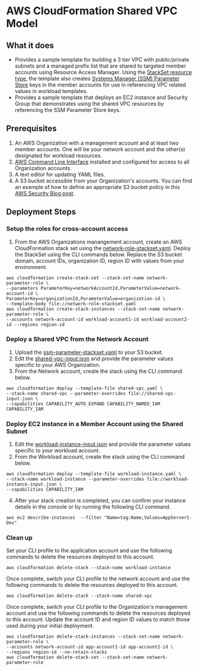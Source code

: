 # AWS CloudFormation Shared VPC Model

## What it does
* Provides a sample template for building a 3 tier VPC with public/private subnets and a managed prefix list that are shared to targeted member accounts using Resource Access Manager. Using the [StackSet resource type](https://docs.aws.amazon.com/AWSCloudFormation/latest/UserGuide/aws-resource-cloudformation-stackset.html), the template also creates [Systems Manager (SSM) Parameter Store](https://docs.aws.amazon.com/systems-manager/latest/userguide/systems-manager-parameter-store.html) keys in the member accounts for use in referencing VPC related values in workload templates.
* Provides a sample template that deploys an EC2 instance and Security Group that demonstrates using the shared VPC resources by referencing the SSM Parameter Store keys.

## Prerequisites
1.	An AWS Organization with a management account and at least two member accounts. One will be your network account and the other(s) designated for workload resources.
2.	[AWS Command Line Interface](https://aws.amazon.com/cli/) installed and configured for access to all Organization accounts.
3.	A text editor for updating YAML files.
4.	A S3 bucket accessible from your Organization's accounts.  You can find an example of how to define an appropriate S3 bucket policy in this [AWS Security Blog post](https://aws.amazon.com/blogs/security/control-access-to-aws-resources-by-using-the-aws-organization-of-iam-principals/).

## Deployment Steps
### Setup the roles for cross-account access
1. From the AWS Organizations manangement account, create an AWS CloudFormation stack set using the [network-role-stackset.yaml](../blobs/mainline/--/network-role-stackset.yaml). Deploy the StackSet using the CLI commands below. Replace the S3 bucket domain, account IDs, organization ID, region ID with values from your environment.
```
aws cloudformation create-stack-set --stack-set-name network-parameter-role \
--parameters ParameterKey=networkAccountId,ParameterValue=network-account-id \
ParameterKey=organizationId,ParameterValue=organization-id \
--template-body file://network-role-stackset.yaml
aws cloudformation create-stack-instances --stack-set-name network-parameter-role \
--accounts network-account-id workload-account1-id workload-account2-id --regions region-id
```

### Deploy a Shared VPC from the Network Account
1.	Upload the [ssm-parameter-stackset.yaml](../blobs/mainline/--/ssm-parameter-stackset.yaml) to your S3 bucket.
2.	Edit the [shared-vpc-input.json](../blobs/mainline/--/shared-vpc-input.json) and provide the parameter values specific to your AWS Organization.
3.	From the Network account, create the stack using the CLI command below.
```
aws cloudformation deploy --template-file shared-vpc.yaml \
--stack-name shared-vpc --parameter-overrides file://shared-vpc-input.json \
--capabilities CAPABILITY_AUTO_EXPAND CAPABILITY_NAMED_IAM CAPABILITY_IAM
```

### Deploy EC2 instance in a Member Account using the Shared Subnet
1.	Edit the [workload-instance-input.json](../blobs/mainline/--/workload-instance-input.yaml) and provide the parameter values specific to your workload account.
2.	From the Workload account, create the stack using the CLI command below.
```
aws cloudformation deploy --template-file workload-instance.yaml \
--stack-name workload-instance --parameter-overrides file://workload-instance-input.json \
--capabilities CAPABILITY_IAM
```

4. After your stack creation is completed, you can confirm your instance details in the console or by running the following CLI command.
```
aws ec2 describe-instances  --filter "Name=tag:Name,Values=AppServer1-Dev"
```

### Clean up
Set your CLI profile to the application account and use the following commands to delete the resources deployed to this account.
```
aws cloudformation delete-stack --stack-name workload-instance
```
Once complete, switch your CLI profile to the network account and use the following commands to delete the resources deployed to this account.
```
aws cloudformation delete-stack --stack-name shared-vpc
```
Once complete, switch your CLI profile to the Organization's management account and use the following commands to delete the resources deployed to this account.  Update the account ID and region ID values to match those used during your initial deployment.
```
aws cloudformation delete-stack-instances --stack-set-name network-parameter-role \
--accounts network-account-id app-account1-id app-account2-id \
--regions region-id --no-retain-stacks
aws cloudformation delete-stack-set --stack-set-name network-parameter-role
```